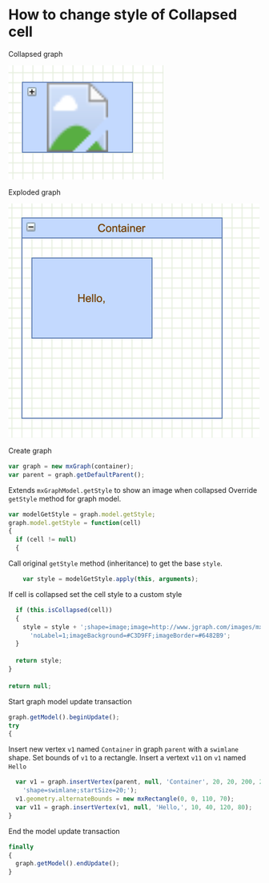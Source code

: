 # How to change style of Collapsed cell

Collapsed graph

![collapsed](../images/examples/collapse/collapse-1.png "collapsed graph")

Exploded graph

![exploded](../images/examples/collapse/collapse-2.png "exploded graph")

Create graph

```js
var graph = new mxGraph(container);
var parent = graph.getDefaultParent();
```

Extends `mxGraphModel.getStyle` to show an image when collapsed
Override `getStyle` method for graph model.

```js
var modelGetStyle = graph.model.getStyle;
graph.model.getStyle = function(cell)
{
  if (cell != null)
  {
```

Call original `getStyle` method (inheritance) to get the base `style`.

```js
    var style = modelGetStyle.apply(this, arguments);
```

If cell is collapsed set the cell style to a custom style

```js
  if (this.isCollapsed(cell))
  {
    style = style + ';shape=image;image=http://www.jgraph.com/images/mxgraph.gif;' +
      'noLabel=1;imageBackground=#C3D9FF;imageBorder=#6482B9';
  }

  return style;
}

return null;
```

Start graph model update transaction

```js
graph.getModel().beginUpdate();
try
{
```

Insert new vertex `v1` named `Container` in graph `parent` with a `swimlane` shape.
Set bounds of `v1` to a rectangle. Insert a vertext `v11` on `v1` named `Hello`

```js
  var v1 = graph.insertVertex(parent, null, 'Container', 20, 20, 200, 200,
    'shape=swimlane;startSize=20;');
  v1.geometry.alternateBounds = new mxRectangle(0, 0, 110, 70);
  var v11 = graph.insertVertex(v1, null, 'Hello,', 10, 40, 120, 80);
}
```

End the model update transaction

```js
finally
{
  graph.getModel().endUpdate();
}
```